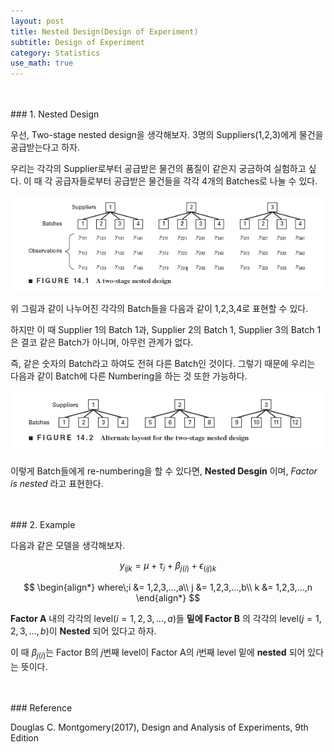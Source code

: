 ```yaml
---
layout: post
title: Nested Design(Design of Experiment)
subtitle: Design of Experiment
category: Statistics
use_math: true
---
```


<br>
<br>
### 1. Nested Design

우선, Two-stage nested design을 생각해보자. 3명의 Suppliers(1,2,3)에게 물건을 공급받는다고 하자.

우리는 각각의 Supplier로부터 공급받은 물건의 품질이 같은지 궁금하여 실험하고 싶다. 이 때 각 공급자들로부터 공급받은 물건들을 각각 4개의 Batches로 나눌 수 있다.

<center><img src = '/post_img/191127/image1.png' width="600"/></center>

위 그림과 같이 나누어진 각각의 Batch들을 다음과 같이 1,2,3,4로 표현할 수 있다.

하지만 이 때 Supplier 1의 Batch 1과, Supplier 2의 Batch 1, Supplier 3의 Batch 1은 결코 같은 Batch가 아니며, 아무런 관계가 없다.

즉, 같은 숫자의 Batch라고 하여도 전혀 다른 Batch인 것이다. 그렇기 때문에 우리는 다음과 같이 Batch에 다른 Numbering을 하는 것 또한 가능하다.

<center><img src = '/post_img/191127/image2.png' width="600"/></center>

이렇게 Batch들에게 re-numbering을 할 수 있다면, __Nested Desgin__ 이며, _Factor is nested_ 라고 표현한다.


<br>
<br>
### 2. Example

다음과 같은 모델을 생각해보자.

$$y_{ijk} = \mu + \tau_i + \beta_{j(i)}+\epsilon_{(ij)k}$$

$$
\begin{align*}
where\;i &= 1,2,3,...,a\\
j &= 1,2,3,...,b\\
k &= 1,2,3,...,n
\end{align*}
$$

__Factor A__ 내의 각각의 level($i = 1,2,3,...,a$)들 __밑에 Factor B__ 의 각각의 level($j = 1,2,3,...,b$)이 __Nested__ 되어 있다고 하자.

이 때 $\beta_{j(i)}$는 Factor B의 $j$번째 level이 Factor A의 $i$번째 level 밑에 __nested__ 되어 있다는 뜻이다.


<br>
<br>
### Reference

Douglas C. Montgomery(2017), Design and Analysis of Experiments, 9th Edition
